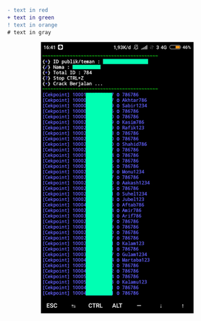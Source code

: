 ```diff
- text in red
+ text in green
! text in orange
# text in gray
```
<p align="center">
  <img src="ss.png" width="350" title="hover text">
</p>

